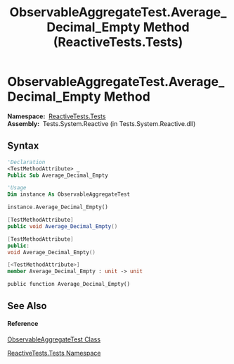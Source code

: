 ﻿---
title: ObservableAggregateTest.Average_Decimal_Empty Method  (ReactiveTests.Tests)
TOCTitle: Average_Decimal_Empty Method
ms:assetid: M:ReactiveTests.Tests.ObservableAggregateTest.Average_Decimal_Empty
ms:mtpsurl: https://msdn.microsoft.com/en-us/library/reactivetests.tests.observableaggregatetest.average_decimal_empty(v=VS.103)
ms:contentKeyID: 36621017
ms.date: 06/28/2011
mtps_version: v=VS.103
f1_keywords:
- ReactiveTests.Tests.ObservableAggregateTest.Average_Decimal_Empty
dev_langs:
- CSharp
- JScript
- VB
- FSharp
- c++
---

# ObservableAggregateTest.Average\_Decimal\_Empty Method

**Namespace:**  [ReactiveTests.Tests](hh289046\(v=vs.103\).md)  
**Assembly:**  Tests.System.Reactive (in Tests.System.Reactive.dll)

## Syntax

``` vb
'Declaration
<TestMethodAttribute> _
Public Sub Average_Decimal_Empty
```

``` vb
'Usage
Dim instance As ObservableAggregateTest

instance.Average_Decimal_Empty()
```

``` csharp
[TestMethodAttribute]
public void Average_Decimal_Empty()
```

``` c++
[TestMethodAttribute]
public:
void Average_Decimal_Empty()
```

``` fsharp
[<TestMethodAttribute>]
member Average_Decimal_Empty : unit -> unit 
```

``` jscript
public function Average_Decimal_Empty()
```

## See Also

#### Reference

[ObservableAggregateTest Class](hh314823\(v=vs.103\).md)

[ReactiveTests.Tests Namespace](hh289046\(v=vs.103\).md)

